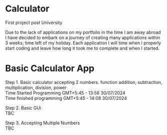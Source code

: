 # Calculator
First project post University

Due to the lack of applications on my portfolio in the time I am away abroad I have decided to embark on a journey of creating many applications within 3 weeks, time left of my holiday. Each application I will time when I properly start coding and leave how long it took me to complete and when I started.
##
# Basic Calculator App
Step 1. Basic calculator accepting 2 numbers. function addition, subtraction, multiplication, division, power<br>
Time Started Programming GMT+5:45 - 13:56 30/07/2024<br />
Time finished programming GMT+5:45 - 14:08 30/07/2024<br />

Step 2. Basic GUi<br />
TBC<br />

Step 3. Accepting Multiple Numbers<br />
TBC<br />